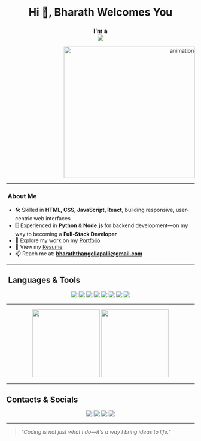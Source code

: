<h1 align="center">Hi 👋, Bharath Welcomes You</h1>

<h3 align="center">
  I’m a <br>
             <img src="https://readme-typing-svg.herokuapp.com?lines=Full-Stack+Enthusiast;+React+JS+Developer;+Frontend+Developer;&right=true&width=400&height=50"/>
</h3>

<p align="right">
  <img src="https://github.com/yourusername/yourusername/blob/main/your-animation.gif" alt="animation" width="350px" />
</p>

---

### ​ About Me
- 🛠 Skilled in **HTML, CSS, JavaScript, React**, building responsive, user-centric web interfaces  
- 🗄️ Experienced in **Python** & **Node.js** for backend development—on my way to becoming a **Full-Stack Developer**  
- 💼 Explore my work on my [Portfolio](YOUR_PORTFOLIO_LINK)  
- 📄 View my [Resume](YOUR_RESUME_LINK)  
- 📫 Reach me at: **bharaththangellapalli@gmail.com**

---

## ​ Languages & Tools
<div align="center">
  <img src="https://img.shields.io/badge/HTML5-E34F26?style=for-the-badge&logo=html5&logoColor=white" />
  <img src="https://img.shields.io/badge/CSS3-1572B6?style=for-the-badge&logo=css3&logoColor=white" />
  <img src="https://img.shields.io/badge/JavaScript-F7DF1E?style=for-the-badge&logo=javascript&logoColor=black" />
  <img src="https://img.shields.io/badge/React-61DAFB?style=for-the-badge&logo=react&logoColor=black" />
  <img src="https://img.shields.io/badge/Node.js-339933?style=for-the-badge&logo=nodedotjs&logoColor=white" />
  <img src="https://img.shields.io/badge/Python-3776AB?style=for-the-badge&logo=python&logoColor=white" />
  <img src="https://img.shields.io/badge/Git-F05032?style=for-the-badge&logo=git&logoColor=white" />
  <img src="https://img.shields.io/badge/GitHub-100000?style=for-the-badge&logo=github&logoColor=white" />
</div>

---

<!-- GitHub Stats -->
<p align="center">
  <img src="https://github-readme-stats.vercel.app/api?username=Bharath-max261&show_icons=true&theme=dark" height="180em"/>
<img src="https://github-readme-streak-stats.herokuapp.com/?user=Bharath-max261&theme=dark&hide_border=true" height="180em"/>

</p>



---

##  Contacts & Socials  
<p align="center">
  <a href="YOUR_LINKEDIN_URL"><img src="https://img.shields.io/badge/LinkedIn-0077B5?style=for-the-badge&logo=linkedin&logoColor=white" /></a>
  <a href="mailto:your.email@example.com"><img src="https://img.shields.io/badge/Email-D14836?style=for-the-badge&logo=gmail&logoColor=white" /></a>
  <a href="https://github.com/YOUR_USERNAME"><img src="https://img.shields.io/badge/GitHub-100000?style=for-the-badge&logo=github&logoColor=white" /></a>
  <a href="YOUR_PORTFOLIO_LINK"><img src="https://img.shields.io/badge/Portfolio-000000?style=for-the-badge&logo=About.me&logoColor=white" /></a>
</p>

---

>*"Coding is not just what I do—it's a way I bring ideas to life."*
